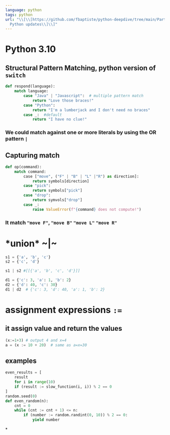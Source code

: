 ```yaml
---
language: python
tags: python
url: "\\[\\[https://github.com/fbaptiste/python-deepdive/tree/main/Part%201/Section%2010%20-%20Python.%20Updates\\]\\[Github
  Python updates\\]\\]"
---
```


# Python 3.10

## Structural Pattern Matching, python version of `switch`

``` python
def respond(language):
    match language:
        case "Java" | "Javascript":  # multiple pattern match
            return "Love those braces!"
        case "Python":
            return "I'm a lumberjack and I don't need no braces"
        case _:  #default
            return "I have no clue!"
```

### We could match against one or more literals by using the OR pattern `|`

## Capturing match

``` python
def op(command):
    match command:
        case ["move", ("F" | "B" | "L" |"R") as direction]:
            return symbols[direction]
        case "pick":
            return symbols["pick"]
        case "drop":
            return symvols["drop"]
        case _:
            raise ValueError(f"{command} does not compute!")
```

### It match `"move F"`, `"move B"` `"move L"` `"move R"`

# \*union\* \~\|\~

``` python
s1 = {'a', 'b', 'c'}
s2 = {'c', 'd'}

s1 | s2 #[[{'a', 'b', 'c', 'd'}]]

d1 = {'c': 3, 'a': 1, 'b': 2}
d2 = {'d': 40, 'c': 30} 
d1 | d2  # {'c': 3, 'd': 40, 'a': 1, 'b': 2}

```

# assignment expressions `:=`

## it assign value and return the values

``` python
(x:=1+3) # output 4 and x=4
a = (x := 10 + 20)  # same as a=x=30
```

## examples

``` python
even_results = [
    result
    for i in range(10)
    if (result := slow_function(i, i)) % 2 == 0
]
random.seed(0)
def even_random(n):
    cnt = 0
    while (cnt := cnt + 1) <= n:
        if (number := random.randint(0, 10)) % 2 == 0:
            yield number
```

\*
